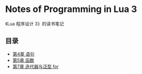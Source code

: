 Notes of Programming in Lua 3
=============================

《Lua 程序设计 3》的读书笔记


目录
----

+ [第4章 语句](notes/04_Statements.md)
+ [第5章 函数](notes/05_Functions.md)
+ [第7章 迭代器与泛型 for](notes/07_Iterators_and_the_Generic_for.md)
